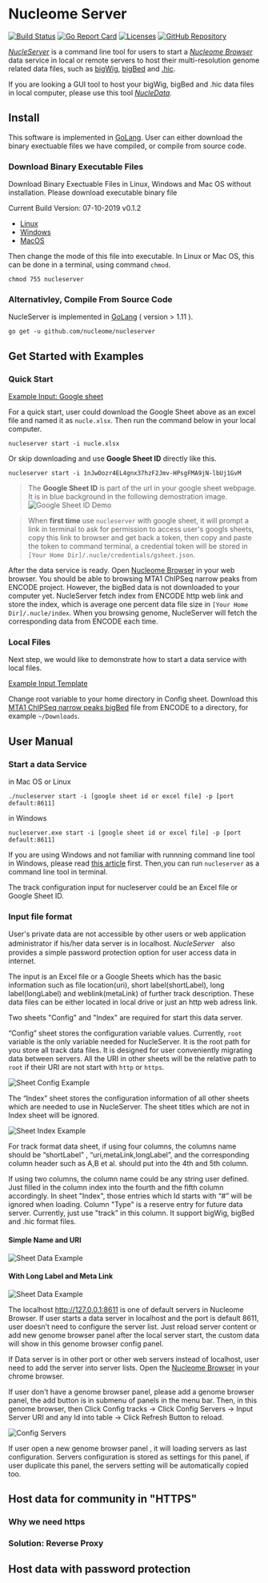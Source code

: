 # Nucleome Server 
[![Build Status](https://travis-ci.org/nucleome/nucleserver.svg?branch=master)](https://travis-ci.org/nucleome/nucleserver)
[![Go Report Card](https://goreportcard.com/badge/github.com/nucleome/nucleserver)](https://goreportcard.com/report/github.com/nucleome/nucleserver)
[![Licenses](https://img.shields.io/badge/license-bsd-orange.svg)](https://opensource.org/licenses/BSD-3-Clause)
[![GitHub Repository](https://img.shields.io/badge/GitHub-Repository-blue.svg)](https://github.com/nucleome/nucleserver)

[*NucleServer*](http://doc.nucleome.org/data/server) is a command line tool for users to start a [*Nucleome Browser*](https://vis.nucleome.org) data service in local or remote servers to host their multi-resolution genome related data files, such as [bigWig](https://genome.ucsc.edu/goldenpath/help/bigWig.html), [bigBed](https://genome.ucsc.edu/goldenpath/help/bigBed.html) and [.hic](https://github.com/aidenlab/Juicebox/blob/master/HiC_format_v8.docx). 

If you are looking a GUI tool to host your bigWig, bigBed and .hic data files in local computer, please use this tool [*NucleData*](https://github.com/nucleome/nucledata). 


## Install

This software is implemented in [GoLang](https://golang.org/).
User can either download the binary exectuable files we have compiled, or compile from source code.

### Download Binary Executable Files
 
Download Binary Exectuable Files in Linux, Windows and Mac OS without installation.
Please download executable binary file

Current Build Version: 07-10-2019  v0.1.2

- [Linux](https://vis.nucleome.org/static/nucleserver/current/linux/nucleserver)
- [Windows](https://vis.nucleome.org/static/nucleserver/current/win64/nucleserver.exe)
- [MacOS](https://vis.nucleome.org/static/nucleserver/current/mac/nucleserver)

Then change the mode of this file into executable. In Linux or Mac OS, this can be done in a terminal, using command `chmod`.

```shell
chmod 755 nucleserver
```

### Alternativley, Compile From Source Code
NucleServer is implemented in [GoLang](https://golang.org) ( version > 1.11 ).  
```
go get -u github.com/nucleome/nucleserver
```

## Get Started with Examples

### Quick Start

[Example Input: Google sheet](https://docs.google.com/spreadsheets/d/1nJwOozr4EL4gnx37hzF2Jmv-HPsgFMA9jN-lbUj1GvM/edit#gid=1744383077)

For a quick start, user could download the Google Sheet above as an excel file and named it as `nucle.xlsx`.
Then run the command below in your local computer.

`nucleserver start -i nucle.xlsx`

Or skip downloading and use **Google Sheet ID** directly like this.

`nucleserver start -i 1nJwOozr4EL4gnx37hzF2Jmv-HPsgFMA9jN-lbUj1GvM`

> The **Google Sheet ID** is part of the url in your google sheet webpage. It is in blue background in the following demostration image.
> ![Google Sheet ID Demo](https://nucleome.github.io/image/google_sheet_id_demo.png)

> When **first time** use `nucleserver` with google sheet, it will prompt a link in terminal to ask for permission to access user's googls sheets, copy this link to browser and get back a token, then copy and paste the token to command terminal, a credential token will be stored in `[Your Home Dir]/.nucle/credentials/gsheet.json`. 

After the data service is ready. Open [Nucleome Browser](https://vis.nucleome.org) in your web browser. You should be able to browsing MTA1 ChIPSeq narrow peaks from ENCODE project. However, the bigBed data is not downloaded to your computer yet. NucleServer fetch index from ENCODE http web link and store the index, which is average one percent data file size in `[Your Home Dir]/.nucle/index`. When you browsing genome, NucleServer will fetch the corresponding data from ENCODE each time. 

### Local Files
Next step, we would like to demonstrate how to start a data service with local files.

[Example Input Template](https://docs.google.com/spreadsheets/d/1gdK9L2DuJ7hln1ouLy8pQcvX6Fbrm6EUv28Al7ivmKw/edit?usp=sharing)

Change root variable to your home directory in Config sheet.
Download this [MTA1 ChIPSeq narrow peaks bigBed](https://www.encodeproject.org/files/ENCFF845IDA/@@download/ENCFF845IDA.bigBed) file from ENCODE to a directory, for example `~/Downloads`.






## User Manual 

###  Start a data Service

in Mac OS or Linux
```shell
./nucleserver start -i [google sheet id or excel file] -p [port default:8611]
```
in Windows 
```shell
nucleserver.exe start -i [google sheet id or excel file] -p [port default:8611]
```

If you are using Windows and not familiar with runnning command line tool in Windows, please read [this article](https://www.computerhope.com/issues/chusedos.htm) first. Then,you can run `nucleserver` as a command line tool in terminal.

The track configuration input for nucleserver could be an Excel file or Google Sheet ID.

### Input file format

User's private data are not accessible by other users or web application administrator if his/her data server is in localhost. *NucleServer*　also provides a simple password protection option for user access data in internet.

The input is an Excel file or a Google Sheets which has the basic information such as file location(uri), short label(shortLabel), long label(longLabel) and weblink(metaLink) of further track description. These data files can be either located in local drive or just an http web adress link.

Two sheets "Config" and "Index" are required for start this data server.  

“Config” sheet stores the configuration variable values. Currently, `root` variable is the only variable needed for NucleServer. It is the root path for you store all track data files. It is designed for user conveniently migrating data between servers. All the URI in other sheets will be the relative path to `root` if their URI are not start with `http` or `https`.

![Sheet Config Example](https://nucleome.github.io/image/sheetConfig.png)

The “Index” sheet stores the configuration information of all other sheets which are needed to use in NucleServer. The sheet titles which are not in Index sheet will be ignored.

![Sheet Index Example](https://nucleome.github.io/image/sheetIndex.png)

For track format data sheet, if using four columns, the columns name should be “shortLabel” , “uri,metaLink,longLabel”, and the corresponding column header such as A,B et al. should put into the 4th and 5th column.


 
If using two columns, the column name could be any string user defined. Just filled in the column index into the fourth and the fifth column accordingly. In sheet "Index", those entries which Id starts with “#” will be ignored when loading.
Column "Type" is a reserve entry for future data server. Currently, just use "track" in this column. It support bigWig, bigBed and .hic format files.
#### Simple Name and URI
![Sheet Data Example](https://nucleome.github.io/image/sheetSimpleData.png)

#### With Long Label and Meta Link
![Sheet Data Example](https://nucleome.github.io/image/sheetData4.png)


The localhost http://127.0.0.1:8611 is one of default servers in Nucleome Browser. If user starts a data server in localhost and the port is default 8611, user doesn’t need to configure the server list. Just reload server content or add new genome browser panel after the local server start, the custom data will show in this genome browser config panel.

If Data server is in other port or other web servers instead of localhost, user need to add the server into server lists. Open the [Nucleome Browser](https://vis.nucleome.org) in your chrome browser. 

If user don't have a genome browser panel, please add a genome browser panel, the add button is in submenu of panels in the menu bar. Then, in this genome browser, then Click Config tracks → Click Config Servers → Input Server URI and any Id into table → Click Refresh Button to reload.


![Config Servers](https://nucleome.github.io/image/configServers.png)

If user open a new genome browser panel , it will loading servers as last configuration. Servers configuration is stored as settings for this panel, if user duplicate this panel, the servers setting will be automatically copied too.


## Host data for community in "HTTPS"

### Why we need https

### Solution: Reverse Proxy


## Host data with password protection


